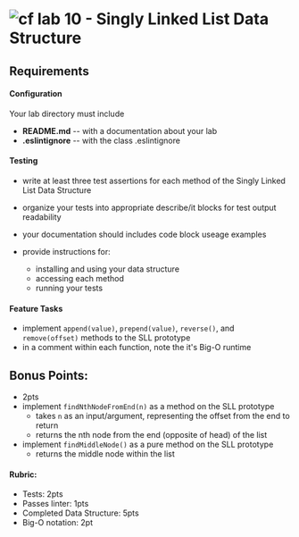 ![cf](http://i.imgur.com/7v5ASc8.png) lab 10 - Singly Linked List Data Structure
====



## Requirements  
#### Configuration  
  <!-- list of files, configurations, tools, etc that are required -->
  Your lab directory must include  
  * **README.md** -- with a documentation about your lab
  * **.eslintignore** -- with the class .eslintignore

#### Testing  
  * write at least three test assertions for each method of the Singly Linked List Data Structure
  * organize your tests into appropriate describe/it blocks for test output readability

  * your documentation should includes code block useage examples
  * provide instructions for:
    * installing and using your data structure
    * accessing each method
    * running your tests

#### Feature Tasks  
* implement `append(value)`, `prepend(value)`, `reverse()`, and `remove(offset)` methods to the SLL prototype
* in a comment within each function, note the it's Big-O runtime

## Bonus Points:
  * 2pts
  * implement `findNthNodeFromEnd(n)` as a method on the SLL prototype
    * takes `n` as an input/argument, representing the offset from the end to return
    * returns the nth node from the end (opposite of head) of the list
  * implement `findMiddleNode()` as a pure method on the SLL prototype
    * returns the middle node within the list

#### Rubric:
  * Tests: 2pts
  * Passes linter: 1pts
  * Completed Data Structure: 5pts
  * Big-O notation: 2pt

